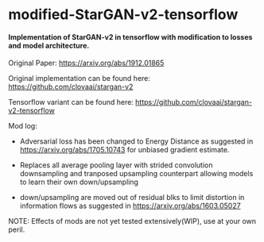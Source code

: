 # modified-StarGAN-v2-tensorflow

#### Implementation of StarGAN-v2 in tensorflow with modification to losses and model architecture.

Original Paper: https://arxiv.org/abs/1912.01865

Original implementation can be found here: https://github.com/clovaai/stargan-v2

Tensorflow variant can be found here: https://github.com/clovaai/stargan-v2-tensorflow

Mod log:
* Adversarial loss has been changed to Energy Distance as suggested in https://arxiv.org/abs/1705.10743 for unbiased gradient estimate.

* Replaces all average pooling layer with strided convolution downsampling and tranposed upsampling counterpart allowing models to learn their own down/upsampling

* down/upsampling are moved out of residual blks to limit distortion in information flows as suggested in https://arxiv.org/abs/1603.05027

NOTE: Effects of mods are not yet tested extensively(WIP), use at your own peril. 
